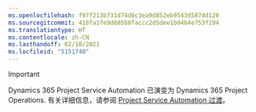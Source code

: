 ```yaml
---
ms.openlocfilehash: f97f213b731d74d8c3ea9d852eb9543d5874d120
ms.sourcegitcommit: 418fa1fe9d605b8faccc2d5dee1b04b4e753f194
ms.translationtype: HT
ms.contentlocale: zh-CN
ms.lasthandoff: 02/10/2021
ms.locfileid: "5151740"
---
```

> [!IMPORTANT]
> Dynamics 365 Project Service Automation 已演变为 Dynamics 365 Project Operations. 有关详细信息，请参阅 [Project Service Automation 过渡](https://dynamics.microsoft.com/en-us/project-service-automation/overview/)。
